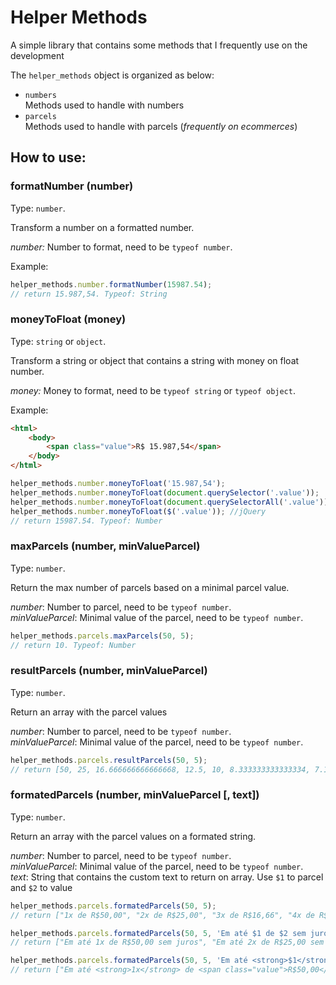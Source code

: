 # Helper Methods

A simple library that contains some methods that I frequently use on the development

The `helper_methods` object is organized as below: 

* `numbers`  
Methods used to handle with numbers
* `parcels`  
Methods used to handle with parcels (*frequently on ecommerces*)

## How to use:

### formatNumber (number)
Type: `number`.
   
Transform a number on a formatted number.  

*number:* Number to format, need to be `typeof number`. 

Example:

```javascript
helper_methods.number.formatNumber(15987.54);
// return 15.987,54. Typeof: String
```

### moneyToFloat (money)
Type: `string` or `object`.
   
Transform a string or object that contains a string with money on float number.

*money:* Money to format, need to be `typeof string` or `typeof object`.

Example: 
```html
<html>
	<body>
		<span class="value">R$ 15.987,54</span>
	</body>
</html>
```

```javascript
helper_methods.number.moneyToFloat('15.987,54');
helper_methods.number.moneyToFloat(document.querySelector('.value'));
helper_methods.number.moneyToFloat(document.querySelectorAll('.value'));
helper_methods.number.moneyToFloat($('.value')); //jQuery
// return 15987.54. Typeof: Number
```

### maxParcels (number, minValueParcel)
Type: `number`.
   
Return the max number of parcels based on a minimal parcel value.

*number*: Number to parcel, need to be `typeof number`.  
*minValueParcel*: Minimal value of the parcel, need to be `typeof number`.

```javascript
helper_methods.parcels.maxParcels(50, 5);
// return 10. Typeof: Number
```

### resultParcels (number, minValueParcel)
Type: `number`.
   
Return an array with the parcel values

*number*: Number to parcel, need to be `typeof number`.  
*minValueParcel*: Minimal value of the parcel, need to be `typeof number`.

```javascript
helper_methods.parcels.resultParcels(50, 5);
// return [50, 25, 16.666666666666668, 12.5, 10, 8.333333333333334, 7.142857142857143, 6.25, 5.555555555555555, 5]. Typeof: Object
```

### formatedParcels (number, minValueParcel [, text])
Type: `number`.
   
Return an array with the parcel values on a formated string.

*number*: Number to parcel, need to be `typeof number`.  
*minValueParcel*: Minimal value of the parcel, need to be `typeof number`.  
*text*: String that contains the custom text to return on array. Use `$1` to parcel and `$2` to value

```javascript
helper_methods.parcels.formatedParcels(50, 5);
// return ["1x de R$50,00", "2x de R$25,00", "3x de R$16,66", "4x de R$12,50", "5x de R$10,00", "6x de R$8,33", "7x de R$7,14", "8x de R$6,25", "9x de R$5,55", "10x de R$5,00"]. Typeof: Object

helper_methods.parcels.formatedParcels(50, 5, 'Em até $1 de $2 sem juros');
// return ["Em até 1x de R$50,00 sem juros", "Em até 2x de R$25,00 sem juros", "Em até 3x de R$16,66 sem juros", "Em até 4x de R$12,50 sem juros", "Em até 5x de R$10,00 sem juros", "Em até 6x de R$8,33 sem juros", "Em até 7x de R$7,14 sem juros", "Em até 8x de R$6,25 sem juros", "Em até 9x de R$5,55 sem juros", "Em até 10x de R$5,00 sem juros"]. Typeof: Object

helper_methods.parcels.formatedParcels(50, 5, 'Em até <strong>$1</strong> de <span class="value">$2</span> sem juros');
// return ["Em até <strong>1x</strong> de <span class="value">R$50,00</span> sem juros", "Em até <strong>2x</strong> de <span class="value">R$25,00</span> sem juros", "Em até <strong>3x</strong> de <span class="value">R$16,66</span> sem juros", "Em até <strong>4x</strong> de <span class="value">R$12,50</span> sem juros", "Em até <strong>5x</strong> de <span class="value">R$10,00</span> sem juros", "Em até <strong>6x</strong> de <span class="value">R$8,33</span> sem juros", "Em até <strong>7x</strong> de <span class="value">R$7,14</span> sem juros", "Em até <strong>8x</strong> de <span class="value">R$6,25</span> sem juros", "Em até <strong>9x</strong> de <span class="value">R$5,55</span> sem juros", "Em até <strong>10x</strong> de <span class="value">R$5,00</span> sem juros"]. Typeof: Object
```